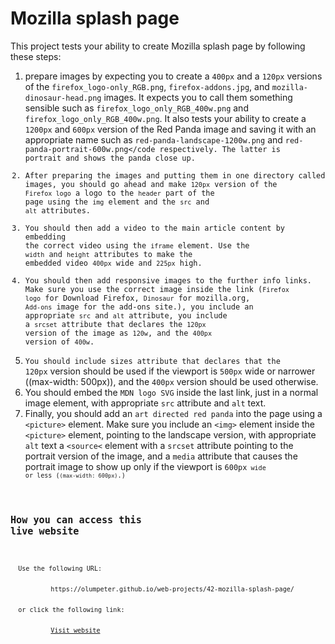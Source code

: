 # Mozilla splash page

This project tests your ability to create Mozilla splash page by following these steps:
  1. prepare images by expecting you to create a <code>400px</code> and a <code>120px</code> versions of the <code>firefox_logo-only_RGB.png</code>, <code>firefox-addons.jpg</code>, and <code>mozilla-dinosaur-head.png</code> images. It expects you to call them something sensible such as <code>firefox_logo_only_RGB_400w.png</code> and <code>firefox_logo_only_RGB_400w.png</code>. It also tests your ability to create a <code>1200px</code> and <code>600px</code> version of the Red Panda image and saving it with an appropriate name such as <code>red-panda-landscape-1200w.png</code> and <code>red-panda-portrait-600w.png</code respectively. The latter is portrait and shows the panda close up.
  1. After preparing the images and putting them in one directory called images, you should go ahead and make <code>120px</code> version of the <code>Firefox logo</code> a logo to the <code>header</code> part of the page using the <code>img</code> element and the <code>src</code> and <code>alt</code> attributes.
  1. You should then add a video to the main article content by embedding the correct video using the <code>iframe</code> element. Use the <code>width</code> and <code>height</code> attributes to make the embedded video <code>400px</code> wide and <code>225px</code> high.
  1. You should then add responsive images to the further info links. Make sure you use the correct image inside the link (<code>Firefox logo</code> for Download Firefox, <code>Dinosaur</code> for mozilla.org, <code>Add-ons</code> image for the add-ons site.), you include an appropriate <code>src</code> and <code>alt</code> attribute, you include a <code>srcset</code> attribute that declares the <code>120px</code> version of the image as <code>120w</code>, and the <code>400px</code> version of <code>400w</code>.
  1. You should include sizes attribute that declares that the <ode>120px</code> version should be used if the viewport is <code>500px</code> wide or narrower ((max-width: 500px)), and the <code>400px</code> version should be used otherwise.
  1. You should embed the <code>MDN logo SVG</code> inside the last link, just in a normal image element, with appropriate <code>src</code> attribute and <code>alt</code> text.
  1. Finally, you should add an <code>art directed red panda</code> into the page using a <code>&lt;picture&gt;</code> element. Make sure you include an <code>&lt;img&gt;</code> element inside the <code>&lt;picture&gt;</code> element, pointing to the landscape version, with appropriate <code>alt</code> text a <code>&lt;source&lt;</code> element with a <code>srcset</code> attribute pointing to the portrait version of the image, and a <code>media</code> attribute that causes the portrait image to show up only if the viewport is <code>600px<code> wide or less (<code>(max-width: 600px)</code>.)

## How you can access this live website

<dl>
  Use the following URL:
  <dd>
    https://olumpeter.github.io/web-projects/42-mozilla-splash-page/
  </dd>
  or click the following link:
  <dd>
    <a href="https://olumpeter.github.io/web-projects/42-mozilla-splash-page/">Visit website</a>
  </dd>
</dl>
